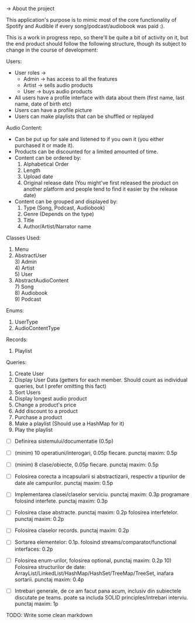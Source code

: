 -> About the project

This application's purpose is to mimic most of the core functionality of Spotify and Audible if every song/podcast/audiobook was paid :).

This is a work in progress repo, so there'll be quite a bit of activity on 
it, but the end product should follow the following structure, though its subject to change in the course of development:

Users: 
- User roles -> 
    + Admin  -> has access to all the features
    + Artist -> sells audio products
    + User   -> buys audio products
- All users have a profile interface with data about them (first name, last name, date of birth etc)
- Users can have a profile picture
- Users can make playlists that can be shuffled or replayed


Audio Content: 
- Can be put up for sale and listened to if you own it (you either purchased it or made it).  
- Products can be discounted for a limited amounted of time. 
- Content can be ordered by: 
    1) Alphabetical Order 
    2) Length 
    3) Upload date 
    4) Original release date (You might've first released the product on another platform and people tend to find it easier by the release date) 
- Content can be grouped and displayed by:  
    1) Type (Song, Podcast, Audiobook)  
    2) Genre (Depends on the type) 
    3) Title
    4) Author/Artist/Narrator name

Classes Used:  
1) Menu  
2) AbstractUser  
&#9; 3) Admin  
&#9; 4) Artist  
&#9; 5) User  
6) AbstractAudioContent  
&#9; 7) Song   
&#9; 8) Audiobook   
&#9; 9) Podcast   

Enums:  
1) UserType   
2) AudioContentType  

Records:   
1) Playlist   


Queries:
1) Create User 
2) Display User Data (getters for each member. Should count as individual queries, but I prefer omitting this fact) 
3) Sort Users 
4) Display longest audio product
5) Change a product's price 
6) Add discount to a product 
7) Purchase a product 
8) Make a playlist (Should use a HashMap for it) 
9) Play the playlist  


- [ ] Definirea sistemului/documentatie (0.5p)
- [ ]  (minim) 10 operatiuni/interogari, 0.05p fiecare. punctaj maxim: 0.5p	 
- [ ] (minim) 8 clase/obiecte, 0.05p fiecare. punctaj maxim: 0.5p	
- [ ] Folosirea corecta a incapsularii si abstractizarii, respectiv a tipurilor de date ale campurilor. punctaj maxim: 0.5p 
- [ ] Implementarea clasei/claselor serviciu. punctaj maxim: 0.3p	programare folosind interfete. punctaj maxim: 0.3p
- [ ] Folosirea clase abstracte. punctaj maxim: 0.2p	folosirea interfetelor. punctaj maxim: 0.2p
- [ ] Folosirea claselor records. punctaj maxim: 0.2p	
- [ ] Sortarea elementelor: 0.1p. folosind streams/comparator/functional interfaces: 0.2p	
- [ ] Folosirea enum-urilor, folosirea optional, punctaj maxim: 0.2p 10) Folosirea structurilor de date: ArrayList/LinkedList/HashMap/HashSet/TreeMap/TreeSet, inafara sortarii. punctaj maxim: 0.4p	
- [ ] Intrebari generale, de ce am facut pana acum, inclusiv din subiectele discutate pe teams. poate sa includa SOLID principles/intrebari interviu. punctaj maxim: 1p  



TODO: Write some clean markdown
